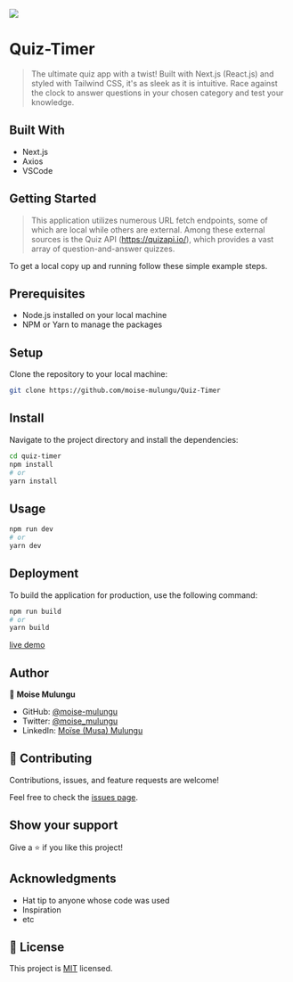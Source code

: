 ![](https://img.shields.io/badge/Microverse-blueviolet)

# Quiz-Timer

> The ultimate quiz app with a twist! Built with Next.js (React.js) and styled with Tailwind CSS, it's as sleek as it is intuitive. Race against the clock to answer questions in your chosen category and test your knowledge.

## Built With

- Next.js
- Axios
- VSCode

## Getting Started

> This application utilizes numerous URL fetch endpoints, some of which are local while others are external. Among these external sources is the Quiz API (https://quizapi.io/), which provides a vast array of question-and-answer quizzes.

To get a local copy up and running follow these simple example steps.

## Prerequisites

- Node.js installed on your local machine
- NPM or Yarn to manage the packages

## Setup

Clone the repository to your local machine:

```bash
git clone https://github.com/moise-mulungu/Quiz-Timer
```

## Install

Navigate to the project directory and install the dependencies:

```bash
cd quiz-timer
npm install
# or
yarn install
```

## Usage

```bash
npm run dev
# or
yarn dev
```

## Deployment

To build the application for production, use the following command:

```bash
npm run build
# or
yarn build
```

[live demo](https://quiz-timer-git-main-moisemulungus-projects.vercel.app/)

## Author

👤 **Moise Mulungu**

- GitHub: [@moise-mulungu](https://github.com/moise-mulungu)
- Twitter: [@moise_mulungu](https://twitter.com/moise_mulungu)
- LinkedIn: [Moïse (Musa) Mulungu](https://www.linkedin.com/in/moisemulungu/)

## 🤝 Contributing

Contributions, issues, and feature requests are welcome!

Feel free to check the [issues page](https://github.com/moise-mulungu/Quiz-Timer/issues).

## Show your support

Give a ⭐️ if you like this project!

## Acknowledgments

- Hat tip to anyone whose code was used
- Inspiration
- etc

## 📝 License

This project is [MIT](./MIT.md) licensed.
